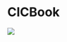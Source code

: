 # CICBook

<a href="https://zenhub.com"><img src="https://raw.githubusercontent.com/ZenHubIO/support/master/zenhub-badge.png"></a>
